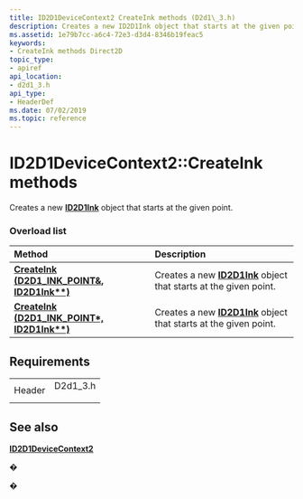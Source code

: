 ```yaml
---
title: ID2D1DeviceContext2 CreateInk methods (D2d1\_3.h)
description: Creates a new ID2D1Ink object that starts at the given point.
ms.assetid: 1e79b7cc-a6c4-72e3-d3d4-8346b19feac5
keywords:
- CreateInk methods Direct2D
topic_type:
- apiref
api_location:
- d2d1_3.h
api_type:
- HeaderDef
ms.date: 07/02/2019
ms.topic: reference
---
```


# ID2D1DeviceContext2::CreateInk methods

Creates a new [**ID2D1Ink**](https://msdn.microsoft.com/library/Dn900426(v=VS.85).aspx) object that starts at the given point.

### Overload list



| Method                                                                                 | Description                                                                                  |
|:---------------------------------------------------------------------------------------|:---------------------------------------------------------------------------------------------|
| [**CreateInk (D2D1\_INK\_POINT&, ID2D1Ink\*\*)**](https://msdn.microsoft.com/library/Dn900367(v=VS.85).aspx)   | Creates a new [**ID2D1Ink**](https://msdn.microsoft.com/library/Dn900426(v=VS.85).aspx) object that starts at the given point.<br/> |
| [**CreateInk (D2D1\_INK\_POINT\*, ID2D1Ink\*\*)**](https://msdn.microsoft.com/library/Dn900368(v=VS.85).aspx) | Creates a new [**ID2D1Ink**](https://msdn.microsoft.com/library/Dn900426(v=VS.85).aspx) object that starts at the given point.<br/> |



## Requirements



|                   |                                                                                      |
|-------------------|--------------------------------------------------------------------------------------|
| Header<br/> | <dl> <dt>D2d1\_3.h</dt> </dl> |



## See also

<dl> <dt>

[**ID2D1DeviceContext2**](https://msdn.microsoft.com/library/Dn890789(v=VS.85).aspx)
</dt> </dl>

�

�





